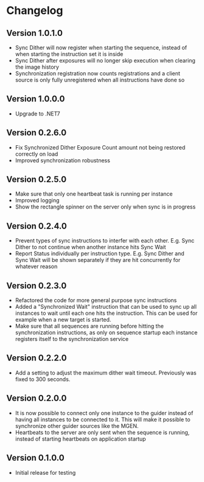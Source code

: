 ﻿# Changelog

## Version 1.0.1.0
- Sync Dither will now register when starting the sequence, instead of when starting the instruction set it is inside
- Sync Dither after exposures will no longer skip execution when clearing the image history
- Synchronization registration now counts registrations and a client source is only fully unregistered when all instructions have done so

## Version 1.0.0.0
- Upgrade to .NET7

## Version 0.2.6.0
- Fix Synchronized Dither Exposure Count amount not being restored correctly on load
- Improved synchronization robustness

## Version 0.2.5.0

- Make sure that only one heartbeat task is running per instance
- Improved logging
- Show the rectangle spinner on the server only when sync is in progress

## Version 0.2.4.0

- Prevent types of sync instructions to interfer with each other. E.g. Sync Dither to not continue when another instance hits Sync Wait
- Report Status individually per instruction type. E.g. Sync Dither and Sync Wait will be shown separately if they are hit concurrently for whatever reason

## Version 0.2.3.0

- Refactored the code for more general purpose sync instructions
- Added a "Synchronized Wait" instruction that can be used to sync up all instances to wait until each one hits the instruction. This can be used for example when a new target is started.
- Make sure that all sequences are running before hitting the synchronization instructions, as only on sequence startup each instance registers itself to the synchronization service

## Version 0.2.2.0

- Add a setting to adjust the maximum dither wait timeout. Previously was fixed to 300 seconds.

## Version 0.2.0.0

- It is now possible to connect only one instance to the guider instead of having all instances to be connected to it. This will make it possible to synchronize other guider sources like the MGEN.
- Heartbeats to the server are only sent when the sequence is running, instead of starting heartbeats on application startup

## Version 0.1.0.0

- Initial release for testing